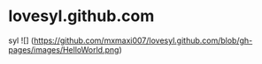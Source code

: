 # lovesyl.github.com
syl
![]
(https://github.com/mxmaxi007/lovesyl.github.com/blob/gh-pages/images/HelloWorld.png)
